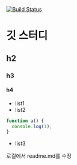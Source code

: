 [![Build Status](https://travis-ci.org/ouph/study-fd3-git.svg?branch=master)](https://travis-ci.org/ouph/study-fd3-git)
# 깃 스터디
## h2
### h3
#### h4
* list1
* list2

```javascript
function a() {
  console.log(1);
}
```
* list3


로컬에서 readme.md를 수정
